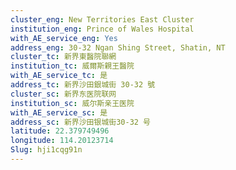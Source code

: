 ```yaml
---
cluster_eng: New Territories East Cluster
institution_eng: Prince of Wales Hospital
with_AE_service_eng: Yes
address_eng: 30-32 Ngan Shing Street, Shatin, NT
cluster_tc: 新界東醫院聯網
institution_tc: 威爾斯親王醫院
with_AE_service_tc: 是
address_tc: 新界沙田銀城街 30-32 號
cluster_sc: 新界东医院联网
institution_sc: 威尔斯亲王医院
with_AE_service_sc: 是
address_sc: 新界沙田银城街30-32 号
latitude: 22.379749496
longitude: 114.20123714
Slug: hji1cqg91n
---
```

